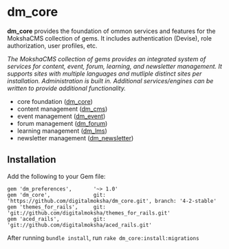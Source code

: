 # dm_core

**dm_core** provides the foundation of ommon services and features for the MokshaCMS collection of gems.  It includes authentication (Devise), role authorization, user profiles, etc.

_The MokshaCMS collection of gems provides an integrated system of services for content, event, forum, learning, and newsletter management.  It supports sites with multiple languages and mutliple distinct sites per installation.  Administration is built in.  Additional services/engines can be written to provide additional functionality._

- core foundation ([dm_core](https://github.com/digitalmoksha/dm_core))
- content management ([dm_cms](https://github.com/digitalmoksha/dm_cms))
- event management ([dm_event](https://github.com/digitalmoksha/dm_event))
- forum management ([dm_forum](https://github.com/digitalmoksha/dm_forum))
- learning management ([dm_lms](https://github.com/digitalmoksha/dm_lms))
- newsletter management ([dm_newsletter](https://github.com/digitalmoksha/dm_newsletter))

## Installation

Add the following to your Gem file:

```
gem 'dm_preferences',       '~> 1.0'
gem 'dm_core',              git: 'https://github.com/digitalmoksha/dm_core.git', branch: '4-2-stable'
gem 'themes_for_rails',     git: 'git://github.com/digitalmoksha/themes_for_rails.git'
gem 'aced_rails',           git: 'git://github.com/digitalmoksha/aced_rails.git'
```

After running `bundle install`, run `rake dm_core:install:migrations`
